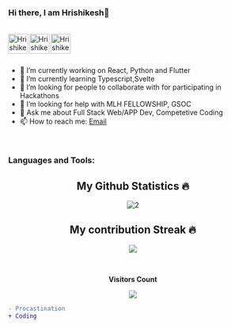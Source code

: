 ### Hi there, I am Hrishikesh👋
<br>

<a href="https://www.linkedin.com/in/hrishikesh-nikam-95b90418b/">
  <img align="left" alt="Hrishikesh Nikam | LinkedIn" width="40px" src="https://cdn.iconscout.com/icon/free/png-512/linkedin-circle-1868976-1583140.png" />
</a>
<a href="https://twitter.com/HrishikeshNika9">
  <img align="left" alt="Hrishikesh Nikam | Twitter" width="40px" src="https://raw.githubusercontent.com/anuraghazra/anuraghazra/master/assets/twitter.svg" />
</a>
<a href="https://discord.com/channels/@me">
  <img align="left" alt="Hrishikesh's Discord" width="40px" src="https://raw.githubusercontent.com/anuraghazra/anuraghazra/master/assets/discord-round.svg" />
</a>


<br>
<br>


<!-- **hrishikeshnikam2000/hrishikeshnikam2000** is a ✨ _special_ ✨ repository because its `README.md` (this file) appears on your GitHub profile. -->
<br>


- 🔭 I’m currently working on React, Python and Flutter
- 🌱 I’m currently learning Typescript,Svelte
- 👯 I’m looking for people to collaborate with for participating in Hackathons
- 🤔 I’m looking for help with MLH FELLOWSHIP, GSOC
- 💬 Ask me about Full Stack Web/APP Dev, Competetive Coding
- 📫 How to reach me: [Email](mailto:hrishinikam2000@gmail.com) 

<br />

### Languages and Tools:

<!-- GitHub Stats -->
<h2 align="center">My Github Statistics 🔥</h2>   
  
<p align="center">
<img src="https://github-readme-stats.vercel.app/api?username=hrishikeshnikam2000&show_icons=true&theme=radical" alt="2" />
</p>

<!-- Contribution Streak  -->
<h2 align="center">My contribution Streak 🔥</h2>
<p align="center">
  <a href="https://github.com/avinashbest/github-readme-streak-stats">
    <img src="https://github-readme-streak-stats.herokuapp.com/?user=hrishikeshnikam2000&theme=dark&hide_border=true&background=0D1117&stroke=0000"/>
  </a>
 </p>  

<br><p align="center"><b>Visitors Count</b></p>  
<p align="center"><img align="center" src="https://profile-counter.glitch.me/{hrishikeshnikam2000}/count.svg" /></p> 
<!-- https://cdn4.iconfinder.com/data/icons/logos-and-brands/512/189_Kaggle_logo_logos-512 -->





```diff
- Procastination
+ Coding
```
